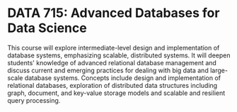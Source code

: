 # DATA 715: Advanced Databases for Data Science

This course will explore intermediate-level design and implementation of database systems, emphasizing scalable, distributed systems. It will deepen students' knowledge of advanced relational database management and discuss current and emerging practices for dealing with big data and large-scale database systems. Concepts include design and implementation of relational databases, exploration of distributed data structures including graph, document, and key-value storage models and scalable and resilient query processing.
